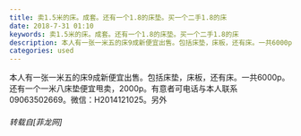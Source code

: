 ```yaml
---
title: 卖1.5米的床。成套。还有一个1.8的床垫。买一个二手1.8的床
date: 2018-7-31 01:10
keywords: 卖1.5米的床。成套。还有一个1.8的床垫。买一个二手1.8的床
description: 本人有一张一米五的床9成新便宜出售。包括床垫，床板，还有床。一共6000p。还有一个一米八床垫便宜甩卖，2000p。有意者可电话与本人联系 09063502669。微信：H2014121025。另外
categories: used
---
```

<td class="t_f" id="postmessage_1573780">

本人有一张一米五的床9成新便宜出售。包括床垫，床板，还有床。一共6000p。还有一个一米八床垫便宜甩卖，2000p。有意者可电话与本人联系 09063502669。微信：H2014121025。另外</td>
###### 转载自[菲龙网]
